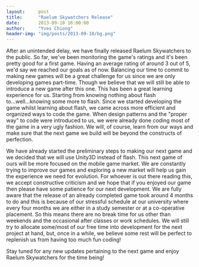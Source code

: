 ```yaml
---
layout:     post
title:      "Raelum Skywatchers Release"
date:       2013-09-10 16:00:00
author:     "Yves Chiong"
header-img: "img/posts/2013-09-10/bg.png"
---
```


<p>After an unintended delay, we have finally released Raelum Skywatchers to the public. So far, we've been monitoring the game's ratings and it's been pretty good for a first game. Having an average rating of around 3 out of 5, we'd say we reached our goals as of now. Balancing our time to commit to making new games will be a great challenge for us since we are only developing games part-time. Though we believe that we will still be able to introduce a new game after this one. This has been a great learning experience for us. Starting from knowing nothing about flash to...well...knowing some more to flash. Since we started developing the game whilst learning about flash, we came across more efficient and organized ways to code the game. When design patterns and the "proper way" to code were introduced to us, we were already done coding most of the game in a very ugly fashion. We will, of course, learn from our ways and make sure that the next game we build will be beyond the constructs of perfection.</p>

<p>We have already started the preliminary steps to making our next game and we decided that we will use Unity3D instead of flash. This next game of ours will be more focused on the mobile game market. We are constantly trying to improve our games and exploring a new market will help us gain the experience we need for evolution. For whoever is out there reading this, we accept constructive criticism and we hope that if you enjoyed our game then please have some patience for our next development. We are fully aware that the release of an already completed game took around 4 months to do and this is because of our stressful schedule at our university where every four months we are either in a study semester or at a co-operative placement. So this means there are no break time for us other than weekends and the occasional after classes or work schedules. We will still try to allocate some/most of our free time into development for the next project at hand, but, once in a while, we believe some rest will be perfect to replenish us from having too much fun coding!</p>

<p>Stay tuned for any new updates pertaining to the next game and enjoy Raelum Skywatchers for the time being!</p>